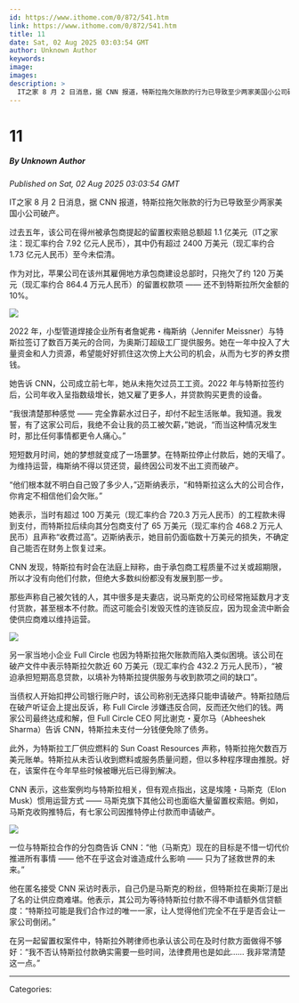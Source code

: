 ```yaml
---
id: https://www.ithome.com/0/872/541.htm
link: https://www.ithome.com/0/872/541.htm
title: 11
date: Sat, 02 Aug 2025 03:03:54 GMT
author: Unknown Author
keywords: 
image: 
images: 
description: >
  IT之家 8 月 2 日消息，据 CNN 报道，特斯拉拖欠账款的行为已导致至少两家美国小公司破产。过去五年，该公司在得州被承包商提起的留置权索赔总额超 1.1 亿美元（IT之家注：现汇率约合 7.92 亿元人民币），其中仍有超过 2400 万美元（现汇率约合 1.73 亿元人民币）至今未偿清。作为对比，苹果公司在该州其雇佣地方承包商建设总部时，只拖欠了约 120 万美元（现汇率约合 864.4 万元人民币）的留置权款项 —— 还不到特斯拉所欠金额的 10%。2022 年，小型管道焊接企业所有者詹妮弗・梅斯纳（Jennifer Meissner）与特斯拉签订了数百万美元的合同，为奥斯汀超级工厂提供服务。她在一年中投入了大量资金和人力资源，希望能好好抓住这次傍上大公司的机会，从而为七岁的养女攒钱。她告诉 CNN，公司成立前七年，她从未拖欠过员工工资。2022 年与特斯拉签约后，公司年收入呈指数级增长，她又雇了更多人，并贷款购买更贵的设备。“我很清楚那种感觉 —— 完全靠薪水过日子，却付不起生活账单。我知道。我发誓，有了这家公司后，我绝不会让我的员工被欠薪，”她说，“而当这种情况发生时，那比任何事情都更令人痛心。”短短数月时间，她的梦想就变成了一场噩梦。在特斯拉停止付款后，她的天塌了。为维持运营，梅斯纳不得以贷还贷，最终因公司发不出工资而破产。“他们根本就不明白自己毁了多少人，”迈斯纳表示，“和特斯拉这么大的公司合作，你肯定不相信他们会欠账。”她表示，当时有超过 100 万美元（现汇率约合 720.3 万元人民币）的工程款未得到支付，而特斯拉后续向其分包商支付了 65 万美元（现汇率约合 468.2 万元人民币）且声称“收费过高”。迈斯纳表示，她目前仍面临数十万美元的损失，不确定自己能否在财务上恢复过来。CNN 发现，特斯拉有时会在法庭上辩称，由于承包商工程质量不过关或超期限，所以才没有向他们付款，但绝大多数纠纷都没有发展到那一步。那些声称自己被欠钱的人，其中很多是夫妻店，说马斯克的公司经常拖延数月才支付货款，甚至根本不付款。而这可能会引发毁灭性的连锁反应，因为现金流中断会使供应商难以维持运营。另一家当地小企业 Full Circle 也因为特斯拉拖欠账款而陷入类似困境。该公司在破产文件中表示特斯拉欠款近 60 万美元（现汇率约合 432.2 万元人民币），“被迫承担短期高息贷款，以填补为特斯拉提供服务与收到款项之间的缺口”。当债权人开始扣押公司银行账户时，该公司称别无选择只能申请破产。特斯拉随后在破产听证会上提出反诉，称 Full Circle 涉嫌违反合同，反而还欠他们的钱。两家公司最终达成和解，但 Full Circle CEO
---
```

# 11
##### By Unknown Author
_Published on Sat, 02 Aug 2025 03:03:54 GMT_

IT之家 8 月 2 日消息，据 CNN 报道，特斯拉拖欠账款的行为已导致至少两家美国小公司破产。

过去五年，该公司在得州被承包商提起的留置权索赔总额超 1.1 亿美元（IT之家注：现汇率约合 7.92 亿元人民币），其中仍有超过 2400 万美元（现汇率约合 1.73 亿元人民币）至今未偿清。

作为对比，苹果公司在该州其雇佣地方承包商建设总部时，只拖欠了约 120 万美元（现汇率约合 864.4 万元人民币）的留置权款项 —— 还不到特斯拉所欠金额的 10%。

![](https://img.ithome.com/newsuploadfiles/2025/8/dbf80c21-29dd-45b4-ae80-f66d39062599.png?x-bce-process=image/format,f_auto)

2022 年，小型管道焊接企业所有者詹妮弗・梅斯纳（Jennifer Meissner）与特斯拉签订了数百万美元的合同，为奥斯汀超级工厂提供服务。她在一年中投入了大量资金和人力资源，希望能好好抓住这次傍上大公司的机会，从而为七岁的养女攒钱。

她告诉 CNN，公司成立前七年，她从未拖欠过员工工资。2022 年与特斯拉签约后，公司年收入呈指数级增长，她又雇了更多人，并贷款购买更贵的设备。

“我很清楚那种感觉 —— 完全靠薪水过日子，却付不起生活账单。我知道。我发誓，有了这家公司后，我绝不会让我的员工被欠薪，”她说，“而当这种情况发生时，那比任何事情都更令人痛心。”

短短数月时间，她的梦想就变成了一场噩梦。在特斯拉停止付款后，她的天塌了。为维持运营，梅斯纳不得以贷还贷，最终因公司发不出工资而破产。

“他们根本就不明白自己毁了多少人，”迈斯纳表示，“和特斯拉这么大的公司合作，你肯定不相信他们会欠账。”

她表示，当时有超过 100 万美元（现汇率约合 720.3 万元人民币）的工程款未得到支付，而特斯拉后续向其分包商支付了 65 万美元（现汇率约合 468.2 万元人民币）且声称“收费过高”。迈斯纳表示，她目前仍面临数十万美元的损失，不确定自己能否在财务上恢复过来。

CNN 发现，特斯拉有时会在法庭上辩称，由于承包商工程质量不过关或超期限，所以才没有向他们付款，但绝大多数纠纷都没有发展到那一步。

那些声称自己被欠钱的人，其中很多是夫妻店，说马斯克的公司经常拖延数月才支付货款，甚至根本不付款。而这可能会引发毁灭性的连锁反应，因为现金流中断会使供应商难以维持运营。

![](https://img.ithome.com/newsuploadfiles/2025/8/4040406e-812c-4dbc-8108-816f7c7af2ae.png?x-bce-process=image/format,f_auto)

另一家当地小企业 Full Circle 也因为特斯拉拖欠账款而陷入类似困境。该公司在破产文件中表示特斯拉欠款近 60 万美元（现汇率约合 432.2 万元人民币），“被迫承担短期高息贷款，以填补为特斯拉提供服务与收到款项之间的缺口”。

当债权人开始扣押公司银行账户时，该公司称别无选择只能申请破产。特斯拉随后在破产听证会上提出反诉，称 Full Circle 涉嫌违反合同，反而还欠他们的钱。两家公司最终达成和解，但 Full Circle CEO 阿比谢克・夏尔马（Abheeshek Sharma）告诉 CNN，特斯拉未支付一分钱便免除了债务。

此外，为特斯拉工厂供应燃料的 Sun Coast Resources 声称，特斯拉拖欠数百万美元账单。特斯拉从未否认收到燃料或服务质量问题，但以多种程序理由推脱。好在，该案件在今年早些时候被曝光后已得到解决。

CNN 表示，这些案例均与特斯拉相关，但有观点指出，这是埃隆・马斯克（Elon Musk）惯用运营方式 —— 马斯克旗下其他公司也面临大量留置权索赔。例如，马斯克收购推特后，有七家公司因推特停止付款而申请破产。

![](https://img.ithome.com/newsuploadfiles/2025/8/5e57a788-c046-4be7-92c0-8b4e6a86d66f.png?x-bce-process=image/format,f_auto)

一位与特斯拉合作的分包商告诉 CNN：“他（马斯克）现在的目标是不惜一切代价推进所有事情 —— 他不在乎这会对谁造成什么影响 —— 只为了拯救世界的未来。”

他在匿名接受 CNN 采访时表示，自己仍是马斯克的粉丝，但特斯拉在奥斯汀是出了名的让供应商难堪。他表示，其公司为等待特斯拉付款不得不申请额外信贷额度：“特斯拉可能是我们合作过的唯一一家，让人觉得他们完全不在乎是否会让一家公司倒闭。”

在另一起留置权案件中，特斯拉外聘律师也承认该公司在及时付款方面做得不够好：“我不否认特斯拉付款确实需要一些时间，法律费用也是如此…… 我非常清楚这一点。”

---
Categories: 